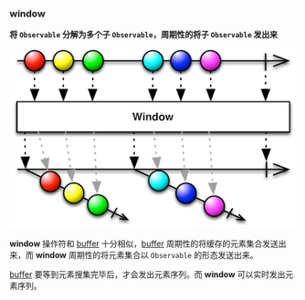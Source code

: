 ### window

**将 `Observable` 分解为多个子 `Observable`，周期性的将子 `Observable` 发出来**

![](/assets/Operator/Operators/window.png)

**window** 操作符和 [buffer] 十分相似，[buffer] 周期性的将缓存的元素集合发送出来，而 **window** 周期性的将元素集合以 `Observable` 的形态发送出来。

[buffer] 要等到元素搜集完毕后，才会发出元素序列。而 **window** 可以实时发出元素序列。

[buffer]:buffer.md
